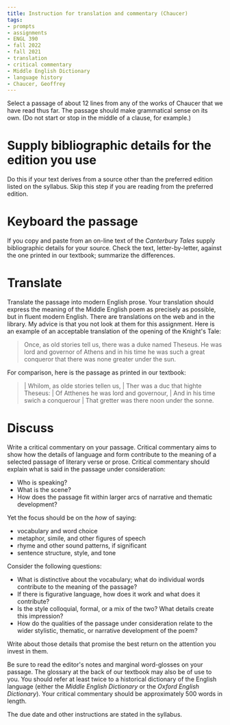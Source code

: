 ```yaml
---
title: Instruction for translation and commentary (Chaucer)
tags:
- prompts
- assignments
- ENGL 390
- fall 2022
- fall 2021
- translation
- critical commentary
- Middle English Dictionary
- language history
- Chaucer, Geoffrey
---
```


Select a passage of about 12 lines from any of the works of Chaucer that we have read thus far.
The passage should make grammatical sense on its own.
(Do not start or stop in the middle of a clause, for example.)

# Supply bibliographic details for the edition you use
Do this if your text derives from a source other than the preferred edition listed on the syllabus.
Skip this step if you are reading from the preferred edition.

# Keyboard the passage
If you copy and paste from an on-line text of the *Canterbury Tales* supply bibliographic details for your source.
Check the text, letter-by-letter, against the one printed in our textbook; summarize the differences.

# Translate
Translate the passage into modern English prose.
Your translation should express the meaning of the Middle English poem as precisely as possible, but in fluent modern English.
There are translations on the web and in the library. My advice is that you not look at them for this assignment.
Here is an example of an acceptable translation of the opening of the Knight's Tale:

> Once, as old stories tell us, there was a duke named Theseus.
He was lord and governor of Athens and in his time he was such a great conqueror that there was none greater under the sun.

For comparison, here is the passage as printed in our textbook:

> | Whilom, as olde stories tellen us,
> | Ther was a duc that highte Theseus:
> | Of Atthenes he was lord and governour,
> | And in his time swich a conquerour
> | That gretter was there noon under the sonne.
<!-- checked against Lawton's Norton edition of CT -->

# Discuss
Write a critical commentary on your passage.
Critical commentary aims to show how the details of language and form contribute to the meaning of a selected passage of literary verse or prose.
Critical commentary should explain what is said in the passage under consideration:

- Who is speaking?
- What is the scene?
- How does the passage fit within larger arcs of narrative and thematic development?

Yet the focus should be on the *how* of saying:

- vocabulary and word choice
- metaphor, simile, and other figures of speech
- rhyme and other sound patterns, if significant
- sentence structure, style, and tone

Consider the following questions:

- What is distinctive about the vocabulary; what do individual words contribute to the meaning of the passage?
- If there is figurative language, how does it work and what does it contribute?
- Is the style colloquial, formal, or a mix of the two? What details create this impression?
- How do the qualities of the passage under consideration relate to the wider stylistic, thematic, or narrative development of the poem?

Write about those details that promise the best return on the attention you invest in them.

Be sure to read the editor's notes and marginal word-glosses on your passage.
The glossary at the back of our textbook may also be of use to you.
You should refer at least twice to a historical dictionary of the English language (either the *Middle English Dictionary* or the *Oxford English Dictionary*).
Your critical commentary should be approximately 500 words in length.

The due date and other instructions are stated in the syllabus.
